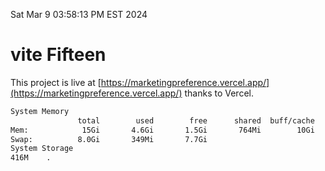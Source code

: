 Sat Mar  9 03:58:13 PM EST 2024

# vite Fifteen


This project is live at [https://marketingpreference.vercel.app/](https://marketingpreference.vercel.app/) thanks to Vercel.

```bash
System Memory
               total        used        free      shared  buff/cache   available
Mem:            15Gi       4.6Gi       1.5Gi       764Mi        10Gi        10Gi
Swap:          8.0Gi       349Mi       7.7Gi
System Storage
416M	.
```
```bash
